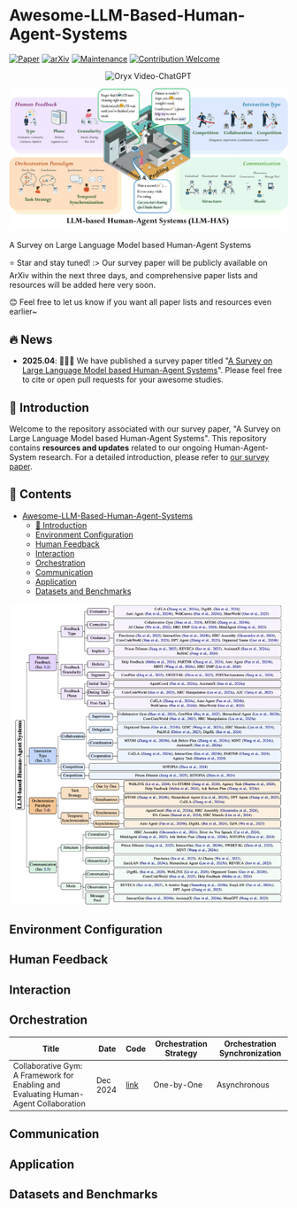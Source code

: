 # Awesome-LLM-Based-Human-Agent-Systems
[![Paper](https://img.shields.io/badge/Paper-Human_Agent_Systems-white.svg)](https://openreview.net/pdf?id=OUsZtCgYxy) 
[![arXiv](https://img.shields.io/badge/arXiv-Human_Agent_Systems-b31b1b.svg)](https://openreview.net/forum?id=OUsZtCgYxy) 
[![Maintenance](https://img.shields.io/badge/Maintained%3F-yes-green.svg)]()
[![Contribution Welcome](https://img.shields.io/badge/Contributions-welcome-blue)]()

<p align="center">
    <img src="https://i.imgur.com/waxVImv.png" alt="Oryx Video-ChatGPT">
</p>


![image](./images/overview_llm_has.jpg)


A Survey on Large Language Model based Human-Agent Systems

⭐ Star and stay tuned! :> Our survey paper will be publicly available on ArXiv within the next three days, and comprehensive paper lists and resources will be added here very soon.

😊 Feel free to let us know if you want all paper lists and resources even earlier~ 



<!-- omit in toc -->
## 🔥 News
- **2025.04**: 🎉🎉🎉 We have published a survey paper titled "[A Survey on Large Language Model based Human-Agent Systems](https://openreview.net/forum?id=OUsZtCgYxy)". Please feel free to cite or open pull requests for your awesome studies.



## 🌟 Introduction

Welcome to the repository associated with our survey paper, "A Survey on Large Language Model based Human-Agent Systems". This repository contains **resources and updates** related to our ongoing Human-Agent-System research. For a detailed introduction, please refer to [our survey paper](https://openreview.net/pdf?id=OUsZtCgYxy).


<!-- omit in toc -->
## 📄 Contents

- [Awesome-LLM-Based-Human-Agent-Systems](#awesome-llm-based-human-agent-systems)
  - [🌟 Introduction](#-introduction)
  - [Environment Configuration](#environment-configuration)
  - [Human Feedback](#human-feedback)
  - [Interaction](#interaction)
  - [Orchestration](#orchestration)
  - [Communication](#communication)
  - [Application](#application)
  - [Datasets and Benchmarks](#datasets-and-benchmarks)



![image](./images/taxonomy.png)

## Environment Configuration

## Human Feedback

## Interaction

## Orchestration
| Title | Date | Code | Orchestration Strategy | Orchestration Synchronization 
| --- | --- | --- | --- | --- |
| Collaborative Gym: A Framework for Enabling and Evaluating Human-Agent Collaboration | Dec 2024 | [link](https://github.com/SALT-NLP/collaborative-gym) | One-by-One | Asynchronous



## Communication

## Application

## Datasets and Benchmarks


